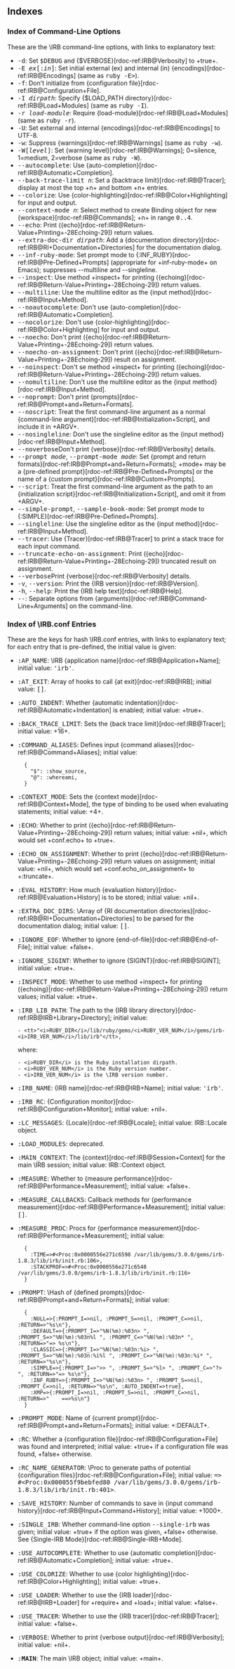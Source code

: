 ## Indexes

### Index of Command-Line Options

These are the \IRB command-line options, with links to explanatory text:

- <tt>-d</tt>: Set <tt>$DEBUG</tt> and {$VERBOSE}[rdoc-ref:IRB@Verbosity]
  to +true+.
- <tt>-E _ex_[:_in_]</tt>: Set initial external (ex) and internal (in)
  {encodings}[rdoc-ref:IRB@Encodings] (same as <tt>ruby -E></tt>).
- <tt>-f</tt>: Don't initialize from {configuration file}[rdoc-ref:IRB@Configuration+File].
- <tt>-I _dirpath_</tt>: Specify {$LOAD_PATH directory}[rdoc-ref:IRB@Load+Modules]
  (same as <tt>ruby -I</tt>).
- <tt>-r _load-module_</tt>: Require {load-module}[rdoc-ref:IRB@Load+Modules]
  (same as <tt>ruby -r</tt>).
- <tt>-U</tt>: Set external and internal {encodings}[rdoc-ref:IRB@Encodings] to UTF-8.
- <tt>-w</tt>: Suppress {warnings}[rdoc-ref:IRB@Warnings] (same as <tt>ruby -w</tt>).
- <tt>-W[_level_]</tt>: Set {warning level}[rdoc-ref:IRB@Warnings];
  0=silence, 1=medium, 2=verbose (same as <tt>ruby -W</tt>).
- <tt>--autocomplete</tt>: Use {auto-completion}[rdoc-ref:IRB@Automatic+Completion].
- <tt>--back-trace-limit _n_</tt>: Set a {backtrace limit}[rdoc-ref:IRB@Tracer];
  display at most the top +n+ and bottom +n+ entries.
- <tt>--colorize</tt>: Use {color-highlighting}[rdoc-ref:IRB@Color+Highlighting]
  for input and output.
- <tt>--context-mode _n_</tt>: Select method to create Binding object
  for new {workspace}[rdoc-ref:IRB@Commands]; +n+ in range <tt>0..4</tt>.
- <tt>--echo</tt>: Print ({echo}[rdoc-ref:IRB@Return-Value+Printing+-28Echoing-29])
  return values.
- <tt>--extra-doc-dir _dirpath_</tt>:
  Add a {documentation directory}[rdoc-ref:IRB@RI+Documentation+Directories]
  for the documentation dialog.
- <tt>--inf-ruby-mode</tt>: Set prompt mode to {:INF_RUBY}[rdoc-ref:IRB@Pre-Defined+Prompts]
  (appropriate for +inf-ruby-mode+ on Emacs);
  suppresses --multiline and --singleline.
- <tt>--inspect</tt>: Use method +inspect+ for printing ({echoing}[rdoc-ref:IRB@Return-Value+Printing+-28Echoing-29])
  return values.
- <tt>--multiline</tt>: Use the multiline editor as the {input method}[rdoc-ref:IRB@Input+Method].
- <tt>--noautocomplete</tt>: Don't use {auto-completion}[rdoc-ref:IRB@Automatic+Completion].
- <tt>--nocolorize</tt>: Don't use {color-highlighting}[rdoc-ref:IRB@Color+Highlighting]
  for input and output.
- <tt>--noecho</tt>: Don't print ({echo}[rdoc-ref:IRB@Return-Value+Printing+-28Echoing-29])
  return values.
- <tt>--noecho-on-assignment</tt>: Don't print ({echo}[rdoc-ref:IRB@Return-Value+Printing+-28Echoing-29])
  result on assignment.
- <tt>--noinspect</tt>: Don't se method +inspect+ for printing ({echoing}[rdoc-ref:IRB@Return-Value+Printing+-28Echoing-29])
  return values.
- <tt>--nomultiline</tt>: Don't use the multiline editor as the {input method}[rdoc-ref:IRB@Input+Method].
- <tt>--noprompt</tt>: Don't print {prompts}[rdoc-ref:IRB@Prompt+and+Return+Formats].
- <tt>--noscript</tt>:  Treat the first command-line argument as a normal
  {command-line argument}[rdoc-ref:IRB@Initialization+Script],
  and include it in +ARGV+.
- <tt>--nosingleline</tt>: Don't use the singleline editor as the {input method}[rdoc-ref:IRB@Input+Method].
- <tt>--noverbose</tt>Don't print {verbose}[rdoc-ref:IRB@Verbosity] details.
- <tt>--prompt _mode_</tt>, <tt>--prompt-mode _mode_</tt>:
  Set {prompt and return formats}[rdoc-ref:IRB@Prompt+and+Return+Formats];
  +mode+ may be a {pre-defined prompt}[rdoc-ref:IRB@Pre-Defined+Prompts]
  or the name of a {custom prompt}[rdoc-ref:IRB@Custom+Prompts].
- <tt>--script</tt>: Treat the first command-line argument as the path to an
  {initialization script}[rdoc-ref:IRB@Initialization+Script],
  and omit it from +ARGV+.
- <tt>--simple-prompt</tt>, <tt>--sample-book-mode</tt>:
  Set prompt mode to {:SIMPLE}[rdoc-ref:IRB@Pre-Defined+Prompts].
- <tt>--singleline</tt>: Use the singleline editor as the {input method}[rdoc-ref:IRB@Input+Method].
- <tt>--tracer</tt>: Use {Tracer}[rdoc-ref:IRB@Tracer] to print a stack trace for each input command.
- <tt>--truncate-echo-on-assignment</tt>: Print ({echo}[rdoc-ref:IRB@Return-Value+Printing+-28Echoing-29])
  truncated result on assignment.
- <tt>--verbose</tt>Print {verbose}[rdoc-ref:IRB@Verbosity] details.
- <tt>-v</tt>, <tt>--version</tt>: Print the {IRB version}[rdoc-ref:IRB@Version].
- <tt>-h</tt>, <tt>--help</tt>: Print the {IRB help text}[rdoc-ref:IRB@Help].
- <tt>--</tt>: Separate options from {arguments}[rdoc-ref:IRB@Command-Line+Arguments]
  on the command-line.

### Index of \IRB.conf Entries

These are the keys for hash \IRB.conf entries, with links to explanatory text;
for each entry that is pre-defined, the initial value is given:

- <tt>:AP_NAME</tt>: \IRB {application name}[rdoc-ref:IRB@Application+Name];
  initial value: <tt>'irb'</tt>.
- <tt>:AT_EXIT</tt>: Array of hooks to call
  {at exit}[rdoc-ref:IRB@IRB];
  initial value: <tt>[]</tt>.
- <tt>:AUTO_INDENT</tt>: Whether {automatic indentation}[rdoc-ref:IRB@Automatic+Indentation]
  is enabled; initial value: +true+.
- <tt>:BACK_TRACE_LIMIT</tt>: Sets the {back trace limit}[rdoc-ref:IRB@Tracer];
  initial value: +16+.
- <tt>:COMMAND_ALIASES</tt>: Defines input {command aliases}[rdoc-ref:IRB@Command+Aliases];
  initial value:

        {
          "$": :show_source,
          "@": :whereami,
        }

- <tt>:CONTEXT_MODE</tt>: Sets the {context mode}[rdoc-ref:IRB@Context+Mode],
  the type of binding to be used when evaluating statements;
  initial value: +4+.
- <tt>:ECHO</tt>: Whether to print ({echo}[rdoc-ref:IRB@Return-Value+Printing+-28Echoing-29])
  return values;
  initial value: +nil+, which would set +conf.echo+ to +true+.
- <tt>:ECHO_ON_ASSIGNMENT</tt>: Whether to print ({echo}[rdoc-ref:IRB@Return-Value+Printing+-28Echoing-29])
  return values on assignment;
  initial value: +nil+, which would set +conf.echo_on_assignment+ to +:truncate+.
- <tt>:EVAL_HISTORY</tt>: How much {evaluation history}[rdoc-ref:IRB@Evaluation+History]
  is to be stored; initial value: +nil+.
- <tt>:EXTRA_DOC_DIRS</tt>: \Array of
  {RI documentation directories}[rdoc-ref:IRB@RI+Documentation+Directories]
  to be parsed for the documentation dialog;
  initial value: <tt>[]</tt>.
- <tt>:IGNORE_EOF</tt>: Whether to ignore {end-of-file}[rdoc-ref:IRB@End-of-File];
  initial value: +false+.
- <tt>:IGNORE_SIGINT</tt>: Whether to ignore {SIGINT}[rdoc-ref:IRB@SIGINT];
  initial value: +true+.
- <tt>:INSPECT_MODE</tt>: Whether to use method +inspect+ for printing
  ({echoing}[rdoc-ref:IRB@Return-Value+Printing+-28Echoing-29]) return values;
  initial value: +true+.
- <tt>:IRB_LIB_PATH</tt>: The path to the {IRB library directory}[rdoc-ref:IRB@IRB+Library+Directory]; initial value:

      - <tt>"<i>RUBY_DIR</i>/lib/ruby/gems/<i>RUBY_VER_NUM</i>/gems/irb-<i>IRB_VER_NUM</i>/lib/irb"</tt>,

    where:

      - <i>RUBY_DIR</i> is the Ruby installation dirpath.
      - <i>RUBY_VER_NUM</i> is the Ruby version number.
      - <i>IRB_VER_NUM</i> is the \IRB version number.

- <tt>:IRB_NAME</tt>: {IRB name}[rdoc-ref:IRB@IRB+Name];
  initial value: <tt>'irb'</tt>.
- <tt>:IRB_RC</tt>: {Configuration monitor}[rdoc-ref:IRB@Configuration+Monitor];
  initial value: +nil+.
- <tt>:LC_MESSAGES</tt>: {Locale}[rdoc-ref:IRB@Locale];
  initial value: IRB::Locale object.
- <tt>:LOAD_MODULES</tt>: deprecated.
- <tt>:MAIN_CONTEXT</tt>: The {context}[rdoc-ref:IRB@Session+Context] for the main \IRB session;
  initial value: IRB::Context object.
- <tt>:MEASURE</tt>: Whether to
  {measure performance}[rdoc-ref:IRB@Performance+Measurement];
  initial value: +false+.
- <tt>:MEASURE_CALLBACKS</tt>: Callback methods for
  {performance measurement}[rdoc-ref:IRB@Performance+Measurement];
  initial value: <tt>[]</tt>.
- <tt>:MEASURE_PROC</tt>: Procs for
  {performance measurement}[rdoc-ref:IRB@Performance+Measurement];
  initial value:

        {
          :TIME=>#<Proc:0x0000556e271c6598 /var/lib/gems/3.0.0/gems/irb-1.8.3/lib/irb/init.rb:106>,
          :STACKPROF=>#<Proc:0x0000556e271c6548 /var/lib/gems/3.0.0/gems/irb-1.8.3/lib/irb/init.rb:116>
        }

- <tt>:PROMPT</tt>: \Hash of {defined prompts}[rdoc-ref:IRB@Prompt+and+Return+Formats];
  initial value:

        {
          :NULL=>{:PROMPT_I=>nil, :PROMPT_S=>nil, :PROMPT_C=>nil, :RETURN=>"%s\n"},
          :DEFAULT=>{:PROMPT_I=>"%N(%m):%03n> ", :PROMPT_S=>"%N(%m):%03n%l ", :PROMPT_C=>"%N(%m):%03n* ", :RETURN=>"=> %s\n"},
          :CLASSIC=>{:PROMPT_I=>"%N(%m):%03n:%i> ", :PROMPT_S=>"%N(%m):%03n:%i%l ", :PROMPT_C=>"%N(%m):%03n:%i* ", :RETURN=>"%s\n"},
          :SIMPLE=>{:PROMPT_I=>">> ", :PROMPT_S=>"%l> ", :PROMPT_C=>"?> ", :RETURN=>"=> %s\n"},
          :INF_RUBY=>{:PROMPT_I=>"%N(%m):%03n> ", :PROMPT_S=>nil, :PROMPT_C=>nil, :RETURN=>"%s\n", :AUTO_INDENT=>true},
          :XMP=>{:PROMPT_I=>nil, :PROMPT_S=>nil, :PROMPT_C=>nil, :RETURN=>"    ==>%s\n"}
        }

- <tt>:PROMPT_MODE</tt>: Name of {current prompt}[rdoc-ref:IRB@Prompt+and+Return+Formats];
  initial value: +:DEFAULT+.
- <tt>:RC</tt>: Whether a {configuration file}[rdoc-ref:IRB@Configuration+File]
  was found and interpreted;
  initial value: +true+ if a configuration file was found, +false+ otherwise.
- <tt>:RC_NAME_GENERATOR</tt>: \Proc to generate paths of potential
  {configuration files}[rdoc-ref:IRB@Configuration+File];
  initial value: <tt>=> #<Proc:0x000055f9bebfed80 /var/lib/gems/3.0.0/gems/irb-1.8.3/lib/irb/init.rb:401></tt>.
- <tt>:SAVE_HISTORY</tt>: Number of commands to save in
  {input command history}[rdoc-ref:IRB@Input+Command+History];
  initial value: +1000+.
- <tt>:SINGLE_IRB</tt>: Whether command-line option <tt>--single-irb</tt> was given;
  initial value: +true+ if the option was given, +false+ otherwise.
  See {Single-IRB Mode}[rdoc-ref:IRB@Single-IRB+Mode].
- <tt>:USE_AUTOCOMPLETE</tt>: Whether to use
  {automatic completion}[rdoc-ref:IRB@Automatic+Completion];
  initial value: +true+.
- <tt>:USE_COLORIZE</tt>: Whether to use
  {color highlighting}[rdoc-ref:IRB@Color+Highlighting];
  initial value: +true+.
- <tt>:USE_LOADER</tt>: Whether to use the
  {IRB loader}[rdoc-ref:IRB@IRB+Loader] for +require+ and +load+;
  initial value: +false+.
- <tt>:USE_TRACER</tt>: Whether to use the
  {IRB tracer}[rdoc-ref:IRB@Tracer];
  initial value: +false+.
- <tt>:VERBOSE</tt>: Whether to print {verbose output}[rdoc-ref:IRB@Verbosity];
  initial value: +nil+.
- <tt>:__MAIN__</tt>: The main \IRB object;
  initial value: +main+.
